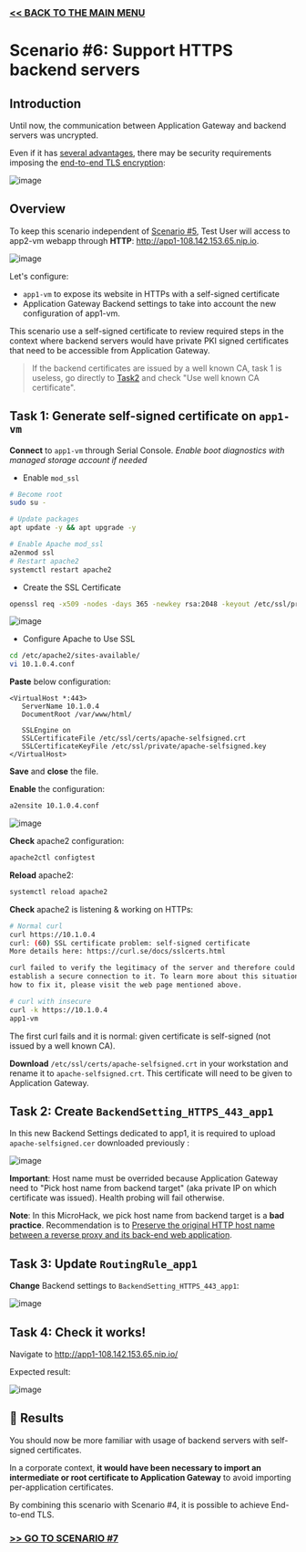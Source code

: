 ### [<< BACK TO THE MAIN MENU](https://github.com/dawlysd/azure-application-gateway-microhack)

# Scenario #6: Support HTTPS backend servers

## Introduction

Until now, the communication between Application Gateway and backend servers was uncrypted. 

Even if it has [several advantages](https://learn.microsoft.com/en-us/azure/application-gateway/ssl-overview#tls-termination), there may be security requirements imposing the [end-to-end TLS encryption](https://learn.microsoft.com/en-us/azure/application-gateway/ssl-overview#end-to-end-tls-encryption):

![image](docs/scenario6-endtoend.png)



## Overview 

To keep this scenario independent of [Scenario #5](https://github.com/dawlysd/azure-application-gateway-microhack/blob/main/5-scenario.md), Test User will access to app2-vm webapp through **HTTP**: http://app1-108.142.153.65.nip.io.  

![image](docs/scenario6-overview.png)

Let's configure:
- `app1-vm` to expose its website in HTTPs with a self-signed certificate
- Application Gateway Backend settings to take into account the new configuration of app1-vm.

This scenario use a self-signed certificate to review required steps in the context where backend servers would have private PKI signed certificates that need to be accessible from Application Gateway.

> If the backend certificates are issued by a well known CA, task 1 is useless, go directly to [Task2](https://github.com/dawlysd/azure-application-gateway-microhack/blob/main/6-scenario.md#task-2-create-backendsetting_https_443_app1) and check "Use well known CA certificate".

## Task 1: Generate self-signed certificate on `app1-vm`

**Connect** to `app1-vm` through Serial Console. *Enable boot diagnostics with managed storage account if needed*

* Enable `mod_ssl`
  
```bash
# Become root
sudo su - 

# Update packages
apt update -y && apt upgrade -y

# Enable Apache mod_ssl
a2enmod ssl
# Restart apache2
systemctl restart apache2
```

* Create the SSL Certificate

```bash
openssl req -x509 -nodes -days 365 -newkey rsa:2048 -keyout /etc/ssl/private/apache-selfsigned.key -out /etc/ssl/certs/apache-selfsigned.crt
```

![image](docs/scenario6-generate_ssl.png)

* Configure Apache to Use SSL

```bash
cd /etc/apache2/sites-available/
vi 10.1.0.4.conf
```

**Paste** below configuration:
```
<VirtualHost *:443>
   ServerName 10.1.0.4
   DocumentRoot /var/www/html/

   SSLEngine on
   SSLCertificateFile /etc/ssl/certs/apache-selfsigned.crt
   SSLCertificateKeyFile /etc/ssl/private/apache-selfsigned.key
</VirtualHost>
```

**Save** and **close** the file.

**Enable** the configuration:
```bash
a2ensite 10.1.0.4.conf
```

![image](docs/scenario6-a2ensite.png)

**Check** apache2 configuration:
```bash
apache2ctl configtest
```

**Reload** apache2:
```bash
systemctl reload apache2
```

**Check** apache2 is listening & working on HTTPs:
```bash
# Normal curl
curl https://10.1.0.4
curl: (60) SSL certificate problem: self-signed certificate
More details here: https://curl.se/docs/sslcerts.html

curl failed to verify the legitimacy of the server and therefore could not
establish a secure connection to it. To learn more about this situation and
how to fix it, please visit the web page mentioned above.

# curl with insecure
curl -k https://10.1.0.4
app1-vm
```

The first curl fails and it is normal: given certificate is self-signed (not issued by a well known CA).

**Download** `/etc/ssl/certs/apache-selfsigned.crt` in your workstation and rename it to `apache-selfsigned.crt`. This certificate will need to be given to Application Gateway.

## Task 2: Create `BackendSetting_HTTPS_443_app1` 

In this new Backend Settings dedicated to app1, it is required to upload `apache-selfsigned.cer` downloaded previously :

![image](docs/scenario6-BackendSetting_HTTPS_443_app1.png)

**Important**: Host name must be overrided because Application Gateway need to "Pick host name from backend target" (aka private IP on which certificate was issued). Health probing will fail otherwise.

**Note**: In this MicroHack, we pick host name from backend target is a **bad practice**. Recommendation is to [Preserve the original HTTP host name between a reverse proxy and its back-end web application](https://learn.microsoft.com/en-us/azure/architecture/best-practices/host-name-preservation).

## Task 3: Update `RoutingRule_app1`

**Change** Backend settings to `BackendSetting_HTTPS_443_app1`:

![image](docs/scenario6-RoutingRule_app1.png)

## Task 4: Check it works!

Navigate to http://app1-108.142.153.65.nip.io/ 

Expected result: 

![image](docs/scenario2-result-app1.png)

## 🏁 Results

You should now be more familiar with usage of backend servers with self-signed certificates.

In a corporate context, **it would have been necessary to import an intermediate or root certificate to Application Gateway** to avoid importing per-application certificates.

By combining this scenario with Scenario #4, it is possible to achieve End-to-end TLS.


### [>> GO TO SCENARIO #7](https://github.com/dawlysd/azure-application-gateway-microhack/blob/main/7-scenario.md)
